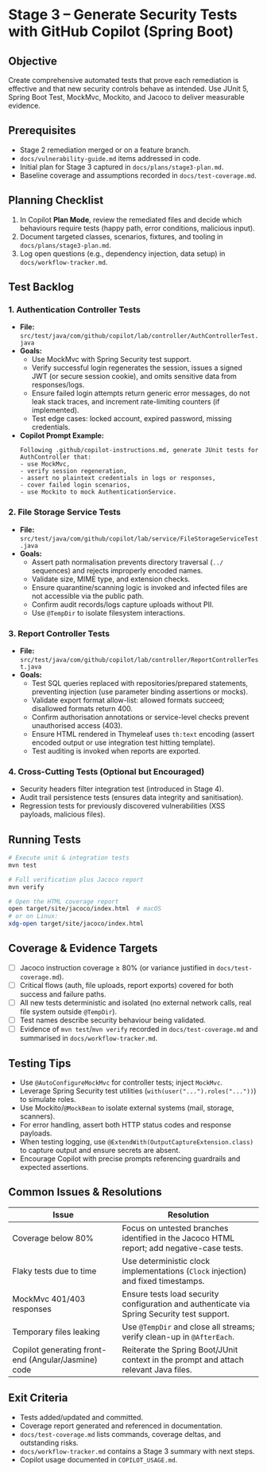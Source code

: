 # Stage 3 – Generate Security Tests with GitHub Copilot (Spring Boot)

## Objective
Create comprehensive automated tests that prove each remediation is effective and that new security controls behave as intended. Use JUnit 5, Spring Boot Test, MockMvc, Mockito, and Jacoco to deliver measurable evidence.

## Prerequisites
- Stage 2 remediation merged or on a feature branch.
- `docs/vulnerability-guide.md` items addressed in code.
- Initial plan for Stage 3 captured in `docs/plans/stage3-plan.md`.
- Baseline coverage and assumptions recorded in `docs/test-coverage.md`.

## Planning Checklist
1. In Copilot **Plan Mode**, review the remediated files and decide which behaviours require tests (happy path, error conditions, malicious input).
2. Document targeted classes, scenarios, fixtures, and tooling in `docs/plans/stage3-plan.md`.
3. Log open questions (e.g., dependency injection, data setup) in `docs/workflow-tracker.md`.

## Test Backlog

### 1. Authentication Controller Tests
- **File:** `src/test/java/com/github/copilot/lab/controller/AuthControllerTest.java`
- **Goals:**
  - Use MockMvc with Spring Security test support.
  - Verify successful login regenerates the session, issues a signed JWT (or secure session cookie), and omits sensitive data from responses/logs.
  - Ensure failed login attempts return generic error messages, do not leak stack traces, and increment rate-limiting counters (if implemented).
  - Test edge cases: locked account, expired password, missing credentials.
- **Copilot Prompt Example:**
  ```
  Following .github/copilot-instructions.md, generate JUnit tests for AuthController that:
  - use MockMvc,
  - verify session regeneration,
  - assert no plaintext credentials in logs or responses,
  - cover failed login scenarios,
  - use Mockito to mock AuthenticationService.
  ```

### 2. File Storage Service Tests
- **File:** `src/test/java/com/github/copilot/lab/service/FileStorageServiceTest.java`
- **Goals:**
  - Assert path normalisation prevents directory traversal (`../` sequences) and rejects improperly encoded names.
  - Validate size, MIME type, and extension checks.
  - Ensure quarantine/scanning logic is invoked and infected files are not accessible via the public path.
  - Confirm audit records/logs capture uploads without PII.
  - Use `@TempDir` to isolate filesystem interactions.

### 3. Report Controller Tests
- **File:** `src/test/java/com/github/copilot/lab/controller/ReportControllerTest.java`
- **Goals:**
  - Test SQL queries replaced with repositories/prepared statements, preventing injection (use parameter binding assertions or mocks).
  - Validate export format allow-list: allowed formats succeed; disallowed formats return 400.
  - Confirm authorisation annotations or service-level checks prevent unauthorised access (403).
  - Ensure HTML rendered in Thymeleaf uses `th:text` encoding (assert encoded output or use integration test hitting template).
  - Test auditing is invoked when reports are exported.

### 4. Cross-Cutting Tests (Optional but Encouraged)
- Security headers filter integration test (introduced in Stage 4).
- Audit trail persistence tests (ensures data integrity and sanitisation).
- Regression tests for previously discovered vulnerabilities (XSS payloads, malicious files).

## Running Tests
```bash
# Execute unit & integration tests
mvn test

# Full verification plus Jacoco report
mvn verify

# Open the HTML coverage report
open target/site/jacoco/index.html  # macOS
# or on Linux:
xdg-open target/site/jacoco/index.html
```

## Coverage & Evidence Targets
- [ ] Jacoco instruction coverage ≥ 80% (or variance justified in `docs/test-coverage.md`).
- [ ] Critical flows (auth, file uploads, report exports) covered for both success and failure paths.
- [ ] All new tests deterministic and isolated (no external network calls, real file system outside `@TempDir`).
- [ ] Test names describe security behaviour being validated.
- [ ] Evidence of `mvn test`/`mvn verify` recorded in `docs/test-coverage.md` and summarised in `docs/workflow-tracker.md`.

## Testing Tips
- Use `@AutoConfigureMockMvc` for controller tests; inject `MockMvc`.
- Leverage Spring Security test utilities (`with(user("...").roles("..."))`) to simulate roles.
- Use Mockito/`@MockBean` to isolate external systems (mail, storage, scanners).
- For error handling, assert both HTTP status codes and response payloads.
- When testing logging, use `@ExtendWith(OutputCaptureExtension.class)` to capture output and ensure secrets are absent.
- Encourage Copilot with precise prompts referencing guardrails and expected assertions.

## Common Issues & Resolutions
| Issue | Resolution |
| --- | --- |
| Coverage below 80% | Focus on untested branches identified in the Jacoco HTML report; add negative-case tests. |
| Flaky tests due to time | Use deterministic clock implementations (`Clock` injection) and fixed timestamps. |
| MockMvc 401/403 responses | Ensure tests load security configuration and authenticate via Spring Security test support. |
| Temporary files leaking | Use `@TempDir` and close all streams; verify clean-up in `@AfterEach`. |
| Copilot generating front-end (Angular/Jasmine) code | Reiterate the Spring Boot/JUnit context in the prompt and attach relevant Java files. |

## Exit Criteria
- Tests added/updated and committed.
- Coverage report generated and referenced in documentation.
- `docs/test-coverage.md` lists commands, coverage deltas, and outstanding risks.
- `docs/workflow-tracker.md` contains a Stage 3 summary with next steps.
- Copilot usage documented in `COPILOT_USAGE.md`.
